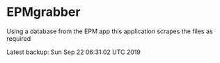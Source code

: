 # EPMgrabber
Using a database from the EPM app this application scrapes the files as required


Latest backup: Sun Sep 22 06:31:02 UTC 2019
